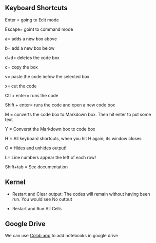 ## Keyboard Shortcuts

Enter = going to Edit mode

Escape= goint to command mode

a= adds a new box above

b= add a new box below

d+d= deletes the code box

c= copy the box

v= paste the code below the selected box

x= cut the code

Ctl + enter= runs the code

Shift + enter= runs the code and open a new code box

M = converts the code box to Markdown box. Then hit enter to put some text

Y = Converst the Markdown box to code box

H = All keyboard shortcuts, when you hit H again, its window closes

O = Hides and unhides output!

L= Line numbers appear the left of each row!

Shift+tab = See documentation


## Kernel
- Restart and Clear output: The codes will remain without having been run. You would see No output

- Restart and Run All Cells

## Google Drive
We can use [Colab app](https://colab.research.google.com/drive/) to add notebooks in google drive
